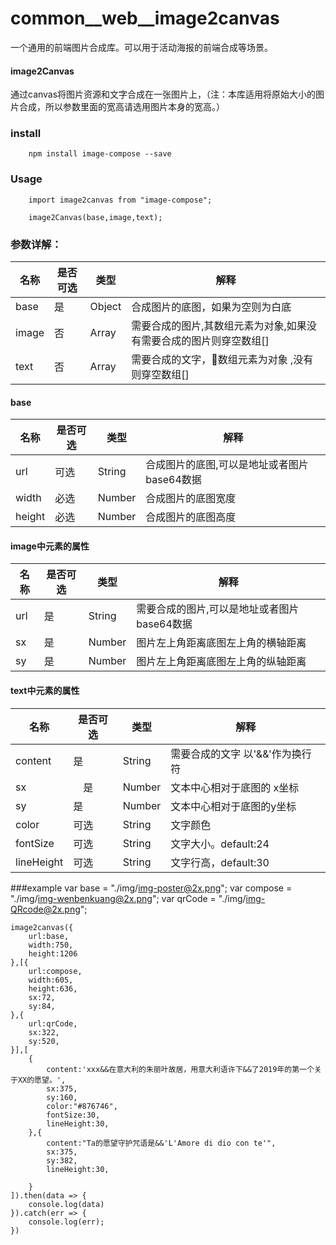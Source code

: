 # common__web__image2canvas

一个通用的前端图片合成库。可以用于活动海报的前端合成等场景。

#### image2Canvas

通过canvas将图片资源和文字合成在一张图片上，（注：本库适用将原始大小的图片合成，所以参数里面的宽高请选用图片本身的宽高。）

### install
        npm install image-compose --save

### Usage

        import image2canvas from "image-compose";

        image2Canvas(base,image,text);

        
### 参数详解：

| 名称 | 是否可选 | 类型 | 解释 |
| ------| ------| ------| ----- |
| base | 是| Object | 合成图片的底图，如果为空则为白底 |
| image | 否 | Array | 需要合成的图片,其数组元素为对象,如果没有需要合成的图片则穿空数组[] |
| text | 否 | Array | 需要合成的文字，数组元素为对象 ,没有则穿空数组[]|



#### base
| 名称 | 是否可选 | 类型 | 解释 |
| ------| ------| ------| ----- |
| url | 可选 | String | 合成图片的底图,可以是地址或者图片base64数据 |
| width | 必选 | Number | 合成图片的底图宽度|
| height | 必选 | Number | 合成图片的底图高度|



#### image中元素的属性

| 名称 | 是否可选 | 类型 | 解释 |
| ------| ------| ------| ----- |
| url | 是 | String | 需要合成的图片,可以是地址或者图片base64数据 |
| sx | 是 | Number | 图片左上角距离底图左上角的横轴距离 |
| sy | 是 | Number | 图片左上角距离底图左上角的纵轴距离 |


####  text中元素的属性
| 名称 | 是否可选 | 类型 | 解释 |
| ------| ------| ------| ----- |
| content | 是 | String | 需要合成的文字 以'&&'作为换行符 |
| sx | 　是 | Number |文本中心相对于底图的 x坐标 |
| sy | 是 | Number | 文本中心相对于底图的y坐标 |
| color | 可选 |String | 文字颜色|
| fontSize | 可选 | String | 文字大小。default:24 |
| lineHeight | 可选 | String | 文字行高，default:30 |









###example
    var base = "./img/img-poster@2x.png";
    var compose = "./img/img-wenbenkuang@2x.png";
    var qrCode = "./img/img-QRcode@2x.png";

    image2canvas({
        url:base,
        width:750,
        height:1206
    },[{
        url:compose,
        width:605,
        height:636,
        sx:72,
        sy:84,
    },{
        url:qrCode,
        sx:322,
        sy:520,
    }],[
        {
            content:'xxx&&在意大利的朱丽叶故居，用意大利语许下&&了2019年的第一个关于XX的愿望。',
            sx:375,
            sy:160,
            color:"#876746",
            fontSize:30,
            lineHeight:30,
        },{
            content:"Ta的愿望守护咒语是&&'L'Amore di dio con te'",
            sx:375,
            sy:382,
            lineHeight:30,

        }
    ]).then(data => {
        console.log(data)
    }).catch(err => {
        console.log(err);
    })
